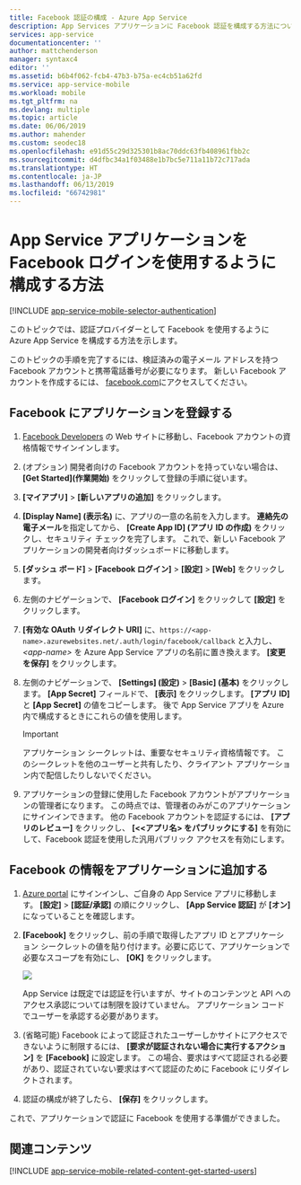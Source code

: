 ```yaml
---
title: Facebook 認証の構成 - Azure App Service
description: App Services アプリケーションに Facebook 認証を構成する方法について説明します。
services: app-service
documentationcenter: ''
author: mattchenderson
manager: syntaxc4
editor: ''
ms.assetid: b6b4f062-fcb4-47b3-b75a-ec4cb51a62fd
ms.service: app-service-mobile
ms.workload: mobile
ms.tgt_pltfrm: na
ms.devlang: multiple
ms.topic: article
ms.date: 06/06/2019
ms.author: mahender
ms.custom: seodec18
ms.openlocfilehash: e91d55c29d325301b8ac70ddc63fb408961fbb2c
ms.sourcegitcommit: d4dfbc34a1f03488e1b7bc5e711a11b72c717ada
ms.translationtype: HT
ms.contentlocale: ja-JP
ms.lasthandoff: 06/13/2019
ms.locfileid: "66742981"
---
```

# <a name="how-to-configure-your-app-service-application-to-use-facebook-login"></a>App Service アプリケーションを Facebook ログインを使用するように構成する方法
[!INCLUDE [app-service-mobile-selector-authentication](../../includes/app-service-mobile-selector-authentication.md)]

このトピックでは、認証プロバイダーとして Facebook を使用するように Azure App Service を構成する方法を示します。

このトピックの手順を完了するには、検証済みの電子メール アドレスを持つ Facebook アカウントと携帯電話番号が必要になります。 新しい Facebook アカウントを作成するには、 [facebook.com]にアクセスしてください。

## <a name="register"> </a>Facebook にアプリケーションを登録する
1. [Facebook Developers] の Web サイトに移動し、Facebook アカウントの資格情報でサインインします。
3. (オプション) 開発者向けの Facebook アカウントを持っていない場合は、 **[Get Started]\(作業開始\)** をクリックして登録の手順に従います。
4. **[マイアプリ]**  >  **[新しいアプリの追加]** をクリックします。
5. **[Display Name] (表示名)** に、アプリの一意の名前を入力します。 **連絡先の電子メール**を指定してから、 **[Create App ID] (アプリ ID の作成)** をクリックし、セキュリティ チェックを完了します。 これで、新しい Facebook アプリケーションの開発者向けダッシュボードに移動します。
6. **[ダッシュ ボード]**  >  **[Facebook ログイン]**  >  **[設定]**  >  **[Web]** をクリックします。
1. 左側のナビゲーションで、 **[Facebook ログイン]** をクリックして **[設定]** をクリックします。
1. **[有効な OAuth リダイレクト URI]** に、`https://<app-name>.azurewebsites.net/.auth/login/facebook/callback` と入力し、 *\<app-name>* を Azure App Service アプリの名前に置き換えます。 **[変更を保存]** をクリックします。
8. 左側のナビゲーションで、 **[Settings] (設定)**  >  **[Basic] (基本)** をクリックします。 **[App Secret]** フィールドで、 **[表示]** をクリックします。 **[アプリ ID]** と **[App Secret]** の値をコピーします。 後で App Service アプリを Azure 内で構成するときにこれらの値を使用します。
   
   > [!IMPORTANT]
   > アプリケーション シークレットは、重要なセキュリティ資格情報です。 このシークレットを他のユーザーと共有したり、クライアント アプリケーション内で配信したりしないでください。
   > 
   > 
9. アプリケーションの登録に使用した Facebook アカウントがアプリケーションの管理者になります。 この時点では、管理者のみがこのアプリケーションにサインインできます。 他の Facebook アカウントを認証するには、 **[アプリのレビュー]** をクリックし、 **[\<<アプリ名> をパブリックにする]** を有効にして、Facebook 認証を使用した汎用パブリック アクセスを有効にします。

## <a name="secrets"> </a>Facebook の情報をアプリケーションに追加する
1. [Azure portal] にサインインし、ご自身の App Service アプリに移動します。 **[設定]**  >  **[認証/承認]** の順にクリックし、 **[App Service 認証]** が **[オン]** になっていることを確認します。
2. **[Facebook]** をクリックし、前の手順で取得したアプリ ID とアプリケーション シークレットの値を貼り付けます。必要に応じて、アプリケーションで必要なスコープを有効にし、 **[OK]** をクリックします。
   
    ![][0]
   
    App Service は既定では認証を行いますが、サイトのコンテンツと API へのアクセス承認については制限を設けていません。 アプリケーション コードでユーザーを承認する必要があります。
3. (省略可能) Facebook によって認証されたユーザーしかサイトにアクセスできないように制限するには、 **[要求が認証されない場合に実行するアクション]** を **[Facebook]** に設定します。 この場合、要求はすべて認証される必要があり、認証されていない要求はすべて認証のために Facebook にリダイレクトされます。
4. 認証の構成が終了したら、 **[保存]** をクリックします。

これで、アプリケーションで認証に Facebook を使用する準備ができました。

## <a name="related-content"> </a>関連コンテンツ
[!INCLUDE [app-service-mobile-related-content-get-started-users](../../includes/app-service-mobile-related-content-get-started-users.md)]

<!-- Images. -->
[0]: ./media/app-service-mobile-how-to-configure-facebook-authentication/mobile-app-facebook-settings.png

<!-- URLs. -->
[Facebook Developers]: https://go.microsoft.com/fwlink/p/?LinkId=268286
[facebook.com]: https://go.microsoft.com/fwlink/p/?LinkId=268285
[Get started with authentication]: /en-us/develop/mobile/tutorials/get-started-with-users-dotnet/
[Azure Portal]: https://portal.azure.com/
